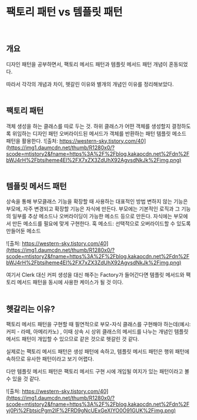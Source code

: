 # 팩토리 패턴 vs 템플릿 패턴
<br/>

## 개요
디자인 패턴을 공부하면서, 팩토리 메서드 패턴과 템플릿 메서드 패턴 개념이 혼동되었다.

따라서 각각의 개념과 차이, 헷갈린 이유와 별개의 개념인 이유를 정리해보았다.
<br/>
<br/>

## 팩토리 패턴
객체 생성을 하는 클래스를 따로 두는 것. 하위 클래스가 어떤 객체를 생성할지 결정하도록 위임하는 디자인 패턴
오버라이드된 메서드가 객체를 반환하는 패턴
템플릿 메소드 패턴을 활용한다.
 ![출처: https://western-sky.tistory.com/40](https://img1.daumcdn.net/thumb/R1280x0/?scode=mtistory2&fname=https%3A%2F%2Fblog.kakaocdn.net%2Fdn%2FbWJ4rH%2Fbtsiheme4El%2FX7xZX3ZdUhX92AgvsdNkJk%2Fimg.png)
<br/>
<br/>

## 템플릿 메서드 패턴
상속을 통해 부모클래스 기능을 확장할 때 사용하는 대표적인 방법
변하지 않는 기능은 부모에, 자주 변경되고 확장할 기능은 자식에 만든다.
부모에는 기본적인 로직과 그 기능의 일부를 추상 메소드나 오버라이딩이 가능한 메소드 등으로 만든다.
자식에는 부모에서 만든 메소드를 필요에 맞게 구현한다.
훅 메소드: 선택적으로 오버라이드할 수 있도록 만들어둔 메소드

![출처: https://western-sky.tistory.com/40](https://img1.daumcdn.net/thumb/R1280x0/?scode=mtistory2&fname=https%3A%2F%2Fblog.kakaocdn.net%2Fdn%2FbWJ4rH%2Fbtsiheme4El%2FX7xZX3ZdUhX92AgvsdNkJk%2Fimg.png)

여기서 Clerk 대신 커피 생성을 대신 해주는 Factory가 들어간다면 템플릿 메서드와 팩토리 메서드 패턴을 동시에 사용한 케이스가 될 것 이다. 
<br/>
<br/>

## 헷갈리는 이유?
팩토리 메서드 패턴을 구현할 때 필연적으로 부모-자식 클래스를 구현해야 하는데(예시: 커피 - 라떼, 아메리카노) , 이때 상속 시 상위 클래스의 메서드를 나누는 개념인 템플릿 메서드 패턴이 개입할 수 있으므로 같은 것으로 헷갈린 것 같다.

실제로는 팩토리 메서드 패턴은 생성 패턴에 속하고, 템플릿 메서드 패턴은 행위 패턴에 속하므로 유사한 패턴이라고 보기 어렵다.

다만 템플릿 메서드 패턴은 팩토리 메서드 구현 시에 개입될 여지가 있는 패턴이라고 볼 수 있을 것 같다.

![출처: https://western-sky.tistory.com/40](https://img1.daumcdn.net/thumb/R1280x0/?scode=mtistory2&fname=https%3A%2F%2Fblog.kakaocdn.net%2Fdn%2Fyj0Pi%2FbtsicPgm2lF%2FRD9gNcUExGeXIYO0O91GUK%2Fimg.png)
